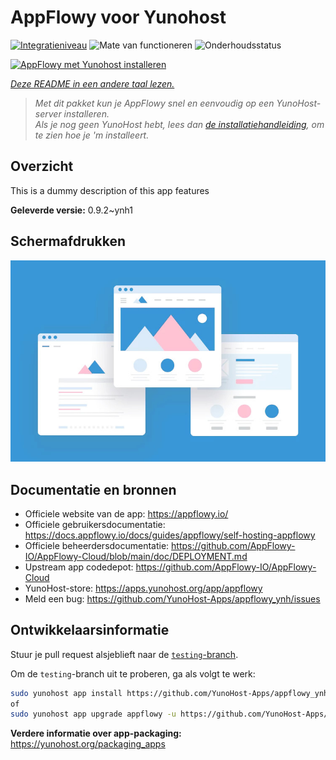 <!--
NB: Deze README is automatisch gegenereerd door <https://github.com/YunoHost/apps/tree/master/tools/readme_generator>
Hij mag NIET handmatig aangepast worden.
-->

# AppFlowy voor Yunohost

[![Integratieniveau](https://apps.yunohost.org/badge/integration/appflowy)](https://ci-apps.yunohost.org/ci/apps/appflowy/)
![Mate van functioneren](https://apps.yunohost.org/badge/state/appflowy)
![Onderhoudsstatus](https://apps.yunohost.org/badge/maintained/appflowy)

[![AppFlowy met Yunohost installeren](https://install-app.yunohost.org/install-with-yunohost.svg)](https://install-app.yunohost.org/?app=appflowy)

*[Deze README in een andere taal lezen.](./ALL_README.md)*

> *Met dit pakket kun je AppFlowy snel en eenvoudig op een YunoHost-server installeren.*  
> *Als je nog geen YunoHost hebt, lees dan [de installatiehandleiding](https://yunohost.org/install), om te zien hoe je 'm installeert.*

## Overzicht

This is a dummy description of this app features


**Geleverde versie:** 0.9.2~ynh1

## Schermafdrukken

![Schermafdrukken van AppFlowy](./doc/screenshots/example.jpg)

## Documentatie en bronnen

- Officiele website van de app: <https://appflowy.io/>
- Officiele gebruikersdocumentatie: <https://docs.appflowy.io/docs/guides/appflowy/self-hosting-appflowy>
- Officiele beheerdersdocumentatie: <https://github.com/AppFlowy-IO/AppFlowy-Cloud/blob/main/doc/DEPLOYMENT.md>
- Upstream app codedepot: <https://github.com/AppFlowy-IO/AppFlowy-Cloud>
- YunoHost-store: <https://apps.yunohost.org/app/appflowy>
- Meld een bug: <https://github.com/YunoHost-Apps/appflowy_ynh/issues>

## Ontwikkelaarsinformatie

Stuur je pull request alsjeblieft naar de [`testing`-branch](https://github.com/YunoHost-Apps/appflowy_ynh/tree/testing).

Om de `testing`-branch uit te proberen, ga als volgt te werk:

```bash
sudo yunohost app install https://github.com/YunoHost-Apps/appflowy_ynh/tree/testing --debug
of
sudo yunohost app upgrade appflowy -u https://github.com/YunoHost-Apps/appflowy_ynh/tree/testing --debug
```

**Verdere informatie over app-packaging:** <https://yunohost.org/packaging_apps>
